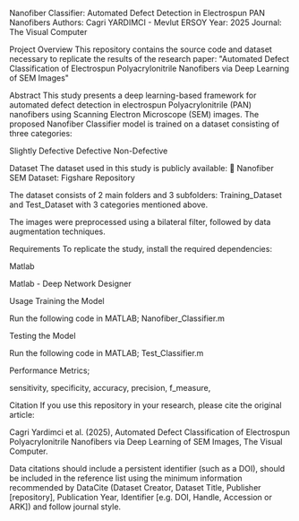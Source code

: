 Nanofiber Classifier: Automated Defect Detection in Electrospun PAN Nanofibers
Authors: Cagri YARDIMCI - Mevlut ERSOY
Year: 2025
Journal: The Visual Computer

Project Overview
This repository contains the source code and dataset necessary to replicate the results of the research paper:
"Automated Defect Classification of Electrospun Polyacrylonitrile Nanofibers via Deep Learning of SEM Images"

Abstract
This study presents a deep learning-based framework for automated defect detection in electrospun Polyacrylonitrile (PAN) nanofibers using Scanning Electron Microscope (SEM) images. The proposed Nanofiber Classifier model is trained on a dataset consisting of three categories:

Slightly Defective
Defective
Non-Defective

Dataset
The dataset used in this study is publicly available:
📂 Nanofiber SEM Dataset: Figshare Repository

The dataset consists of 2 main folders and 3 subfolders: Training_Dataset and Test_Dataset with 3 categories mentioned above.

The images were preprocessed using a bilateral filter, followed by data augmentation techniques.

Requirements
To replicate the study, install the required dependencies:

Matlab

Matlab - Deep Network Designer

Usage
Training the Model

Run the following code in MATLAB;
Nanofiber_Classifier.m

Testing the Model

Run the following code in MATLAB;
Test_Classifier.m

Performance Metrics;

sensitivity,
specificity,
accuracy,
precision,
f_measure,

Citation
If you use this repository in your research, please cite the original article:

Cagri Yardimci et al. (2025), Automated Defect Classification of Electrospun Polyacrylonitrile Nanofibers via Deep Learning of SEM Images, The Visual Computer.

Data citations should include a persistent identifier (such as a DOI), should be included in the reference list using the minimum information recommended by DataCite (Dataset Creator, Dataset Title, Publisher [repository], Publication Year, Identifier [e.g. DOI, Handle, Accession or ARK]) and follow journal style.
